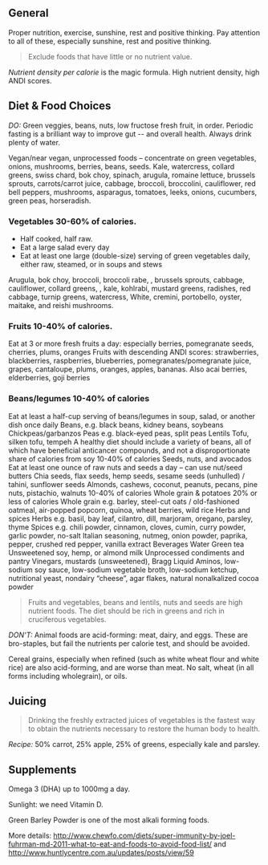 ## General 

Proper nutrition, exercise, sunshine, rest and positive thinking. Pay attention to all of these, especially sunshine, rest and positive thinking.

> Exclude foods that have little or no nutrient value.

*Nutrient density per calorie* is the magic formula.  High nutrient density, high ANDI scores.

## Diet & Food Choices

*DO:* Green veggies, beans, nuts, low fructose fresh fruit, in order.  Periodic fasting is a brilliant way to improve gut -- and overall health.  Always drink plenty of water.

Vegan/near vegan, unprocessed foods – concentrate on green vegetables, onions, mushrooms, berries, beans, seeds. Kale, watercress, collard greens, swiss chard, bok choy, spinach, arugula, romaine lettuce, brussels sprouts, carrots/carrot juice, cabbage, broccoli, broccolini, cauliflower, red bell peppers, mushrooms, asparagus, tomatoes, leeks, onions, cucumbers, green peas, horseradish.

### Vegetables 30-60% of calories.
- Half cooked, half raw. 
- Eat a large salad every day
- Eat at least one large (double-size) serving of green vegetables daily, either raw, steamed, or in soups and stews

Arugula, bok choy, broccoli, broccoli rabe, , brussels sprouts, cabbage, cauliflower, collard greens, , kale, kohlrabi, mustard greens, radishes, red cabbage, turnip greens, watercress, White, cremini, portobello, oyster, maitake, and reishi mushrooms.


### Fruits 10-40% of calories.
Eat at 3 or more fresh fruits a day: especially berries, pomegranate seeds, cherries, plums, oranges
Fruits with descending ANDI scores: strawberries, blackberries, raspberries, blueberries, pomegranates/pomegranate juice, grapes, cantaloupe, plums, oranges, apples, bananas. Also acai berries, elderberries, goji berries

### Beans/legumes 10-40% of calories
Eat at least a half-cup serving of beans/legumes in soup, salad, or another dish once daily
Beans, e.g. black beans, kidney beans, soybeans
Chickpeas/garbanzos
Peas e.g. black-eyed peas, split peas
Lentils
Tofu, silken tofu, tempeh
A healthy diet should include a variety of beans, all of which have beneficial anticancer compounds, and not a disproportionate share of calories from soy
10-40% of calories
Seeds, nuts, and avocados
Eat at least one ounce of raw nuts and seeds a day – can use nut/seed butters
Chia seeds, flax seeds, hemp seeds, sesame seeds (unhulled) / tahini, sunflower seeds
Almonds, cashews, coconut, peanuts, pecans, pine nuts, pistachio, walnuts
10-40% of calories
Whole grain & potatoes
20% or less of calories
Whole grain e.g. barley, steel-cut oats / old-fashioned oatmeal, air-popped popcorn, quinoa, wheat berries, wild rice
Herbs and spices
Herbs e.g. basil, bay leaf, cilantro, dill, marjoram, oregano, parsley, thyme
Spices e.g. chili powder, cinnamon, cloves, cumin, curry powder, garlic powder, no-salt Italian seasoning, nutmeg, onion powder, paprika, pepper, crushed red pepper, vanilla extract
Beverages
Water
Green tea
Unsweetened soy, hemp, or almond milk
Unprocessed condiments and pantry
Vinegars, mustards (unsweetened), Bragg Liquid Aminos, low-sodium soy sauce, low-sodium vegetable broth, low-sodium ketchup, nutritional yeast, nondairy “cheese”, agar flakes, natural nonalkalized cocoa powder
> Fruits and vegetables, beans and lentils, nuts and seeds are high nutrient foods. The diet should be rich in greens and rich in cruciferous vegetables.

*DON'T:* Animal foods are acid-forming: meat, dairy, and eggs.  These are bro-staples, but fail the nutrients per calorie test, and should be avoided.

Cereal grains, especially when refined (such as white wheat flour and white rice) are also acid-forming, and are worse than meat.  No salt, wheat (in all forms including wholegrain), or oils.

## Juicing

> Drinking the freshly extracted juices of vegetables is the fastest way to obtain the nutrients necessary to restore the human body to health.

*Recipe:* 50% carrot, 25% apple, 25% of greens, especially kale and parsley.

## Supplements 

Omega 3 (DHA) up to 1000mg a day.

Sunlight: we need Vitamin D.

Green Barley Powder is one of the most alkali forming foods.

More details:  http://www.chewfo.com/diets/super-immunity-by-joel-fuhrman-md-2011-what-to-eat-and-foods-to-avoid-food-list/ and http://www.huntlycentre.com.au/updates/posts/view/59